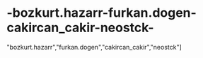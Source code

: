 # -bozkurt.hazarr-furkan.dogen-cakircan_cakir-neostck-
"bozkurt.hazarr","furkan.dogen","cakircan_cakir","neostck"]
